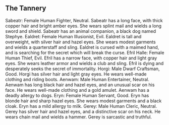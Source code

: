 ## The Tannery

Sabeatr: Female Human Fighter, Neutral. Sabeatr has a long face, with thick copper hair and bright amber eyes. She wears splint mail and wields a long sword and shield. Sabeatr has an animal companion, a black dog named Stephye.
Ealdret: Female Human Illusionist, Evil. Ealdret is tall and overweight, with silver hair and hazel eyes. She wears modest garments and wields a quarterstaff and sling. Ealdret is cursed with a maimed hand, and is searching for the secret which will break the curse.
Efril Halle: Female Human Thief, Evil. Efril has a narrow face, with copper hair and light gray eyes. She wears leather armor and wields a club and sling. Efril is dying and desperately seeks the secret of immortality.
Horgi: Male Dwarf Craftsman, Good. Horgi has silver hair and light gray eyes. He wears well-made clothing and riding boots.
Aenwam: Male Human Entertainer, Neutral. Aenwam has long black hair and hazel eyes, and an unusual scar on his face. He wears well-made clothing and a gold amulet. Aenwam has a deadly allergy to dogs.
Eryn: Female Human Servant, Good. Eryn has blonde hair and sharp hazel eyes. She wears modest garments and a black cloak. Eryn has a mild allergy to milk.
Gerey: Male Human Cleric, Neutral. Gerey has silver hair and hazel eyes, and a distinctive scar on his neck. He wears chain mail and wields a hammer. Gerey is sarcastic and truthful.
